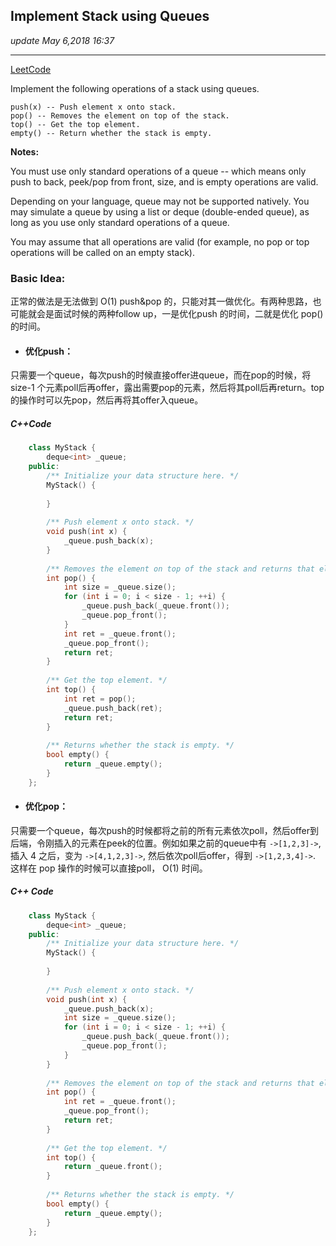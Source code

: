 ##  Implement Stack using Queues
_update May 6,2018  16:37_

---
[LeetCode](https://leetcode.com/problems/implement-stack-using-queues/description/)

Implement the following operations of a stack using queues.

    push(x) -- Push element x onto stack.
    pop() -- Removes the element on top of the stack.
    top() -- Get the top element.
    empty() -- Return whether the stack is empty.

**Notes:**

You must use only standard operations of a queue -- which means only push to back, peek/pop from front, size, and is empty operations are valid.

Depending on your language, queue may not be supported natively. You may simulate a queue by using a list or deque (double-ended queue), as long as you use only standard operations of a queue.

You may assume that all operations are valid (for example, no pop or top operations will be called on an empty stack).

### Basic Idea:
正常的做法是无法做到 O(1) push&pop 的，只能对其一做优化。有两种思路，也可能就会是面试时候的两种follow up，一是优化push 的时间，二就是优化 pop() 的时间。

* #### 优化push：
只需要一个queue，每次push的时候直接offer进queue，而在pop的时候，将 size-1 个元素poll后再offer，露出需要pop的元素，然后将其poll后再return。top的操作时可以先pop，然后再将其offer入queue。
##### C++Code
```cpp
    class MyStack {
        deque<int> _queue;
    public:
        /** Initialize your data structure here. */
        MyStack() {
            
        }
        
        /** Push element x onto stack. */
        void push(int x) {
            _queue.push_back(x);
        }
        
        /** Removes the element on top of the stack and returns that element. */
        int pop() {
            int size = _queue.size();
            for (int i = 0; i < size - 1; ++i) {
                _queue.push_back(_queue.front());
                _queue.pop_front();
            }
            int ret = _queue.front();
            _queue.pop_front();
            return ret;
        }
        
        /** Get the top element. */
        int top() {
            int ret = pop();
            _queue.push_back(ret);
            return ret;
        }
        
        /** Returns whether the stack is empty. */
        bool empty() {
            return _queue.empty();
        }
    };
```

* #### 优化pop：
只需要一个queue，每次push的时候都将之前的所有元素依次poll，然后offer到后端，令刚插入的元素在peek的位置。例如如果之前的queue中有 `->[1,2,3]->`, 插入 4 之后，变为 `->[4,1,2,3]->`, 然后依次poll后offer，得到 `->[1,2,3,4]->`. 这样在 pop 操作的时候可以直接poll， O(1) 时间。
##### C++ Code
```cpp
    class MyStack {
        deque<int> _queue;
    public:
        /** Initialize your data structure here. */
        MyStack() {
            
        }
        
        /** Push element x onto stack. */
        void push(int x) {
            _queue.push_back(x);
            int size = _queue.size();
            for (int i = 0; i < size - 1; ++i) {
                _queue.push_back(_queue.front());
                _queue.pop_front();
            }
        }
        
        /** Removes the element on top of the stack and returns that element. */
        int pop() {
            int ret = _queue.front();
            _queue.pop_front();
            return ret;
        }
        
        /** Get the top element. */
        int top() {
            return _queue.front();
        }
        
        /** Returns whether the stack is empty. */
        bool empty() {
            return _queue.empty();
        }
    };
```